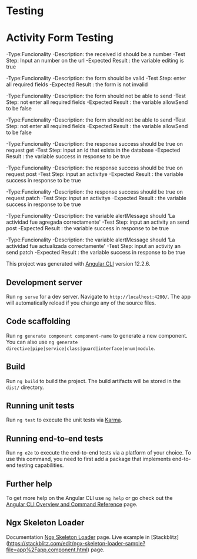 # Testing

# Activity Form Testing

-Type:Funcionality
-Description: the received id should be a number
-Test Step: Input an number on the url
-Expected Result : the variable editing is true 


-Type:Funcionality
-Description:  the form should be valid
-Test Step: enter all required fields
-Expected Result : the form is not invalid

-Type:Funcionality
-Description:  the form should not be able to send
-Test Step: not enter all required fields
-Expected Result : the variable allowSend to be false

-Type:Funcionality
-Description:  the form should not be able to send
-Test Step: not enter all required fields
-Expected Result : the variable allowSend to be false


-Type:Funcionality
-Description:  the response success should be true on request get 
-Test Step: input an id that exists in the database
-Expected Result : the variable success in response to be true


-Type:Funcionality
-Description:  the response success should be true on request post 
-Test Step: input an activitye
-Expected Result : the variable success in response to be true

-Type:Funcionality
-Description:  the response success should be true on request patch 
-Test Step: input an activitye
-Expected Result : the variable success in response to be true

-Type:Funcionality
-Description:  the variable alertMessage should 'La actividad fue agregada correctamente'
-Test Step: input an activity an send post
-Expected Result : the variable success in response to be true

-Type:Funcionality
-Description:  the variable alertMessage should 'La actividad fue actualizada correctamente'
-Test Step: input an activity an send patch
-Expected Result : the variable success in response to be true




This project was generated with [Angular CLI](https://github.com/angular/angular-cli) version 12.2.6.

## Development server

Run `ng serve` for a dev server. Navigate to `http://localhost:4200/`. The app will automatically reload if you change any of the source files.

## Code scaffolding

Run `ng generate component component-name` to generate a new component. You can also use `ng generate directive|pipe|service|class|guard|interface|enum|module`.

## Build

Run `ng build` to build the project. The build artifacts will be stored in the `dist/` directory.

## Running unit tests

Run `ng test` to execute the unit tests via [Karma](https://karma-runner.github.io).

## Running end-to-end tests

Run `ng e2e` to execute the end-to-end tests via a platform of your choice. To use this command, you need to first add a package that implements end-to-end testing capabilities.

## Further help

To get more help on the Angular CLI use `ng help` or go check out the [Angular CLI Overview and Command Reference](https://angular.io/cli) page.

## Ngx Skeleton Loader

Documentation [Ngx Skeleton Loader](https://www.npmjs.com/package/ngx-skeleton-loader) page.
Live example in [Stackblitz] (https://stackblitz.com/edit/ngx-skeleton-loader-sample?file=app%2Fapp.component.html) page.